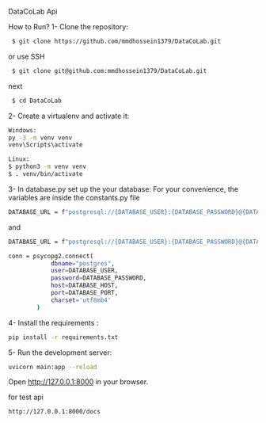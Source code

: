 DataCoLab Api

How to Run?
1- Clone the repository:
```bash
 $ git clone https://github.com/mmdhossein1379/DataCoLab.git
 ```
 or use SSH
```bash
 $ git clone git@github.com:mmdhossein1379/DataCoLab.git
 ```
next 
```bash
 $ cd DataCoLab
```

2- Create a virtualenv and activate it:
```bash
Windows:
py -3 -m venv venv
venv\Scripts\activate
```
```bash
Linux:
$ python3 -m venv venv
$ . venv/bin/activate
```
3- In database.py set up the your database:
For your convenience, the variables are inside the constants.py file

```bash
DATABASE_URL = f"postgresql://{DATABASE_USER}:{DATABASE_PASSWORD}@{DATABASE_HOST}/{DATABASE_NAME}"
```
and
```bash
DATABASE_URL = f"postgresql://{DATABASE_USER}:{DATABASE_PASSWORD}@{DATABASE_HOST}/{DATABASE_NAME}"
```
```bash
conn = psycopg2.connect(
            dbname="postgres",
            user=DATABASE_USER,
            password=DATABASE_PASSWORD,
            host=DATABASE_HOST,
            port=DATABASE_PORT,
            charset='utf8mb4'
        )
```

4- Install the requirements :
```bash
pip install -r requirements.txt
```

5- Run the development server:
```bash
uvicorn main:app --reload
```
Open http://127.0.0.1:8000 in your browser.

for test api 
```bash
http://127.0.0.1:8000/docs
```

